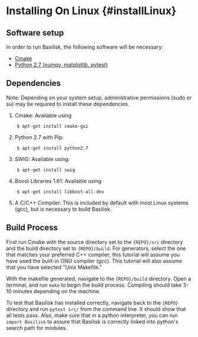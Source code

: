 # Installing On Linux {#installLinux}


## Software setup

In order to run Basilisk, the following software will be necessary:

* [Cmake](https://cmake.org/)
* [Python 2.7 (numpy, matplotlib, pytest)](https://www.python.org/downloads/mac-osx/)


## Dependencies


Note: Depending on your system setup, administrative permissions (sudo or su) may be required to install these dependencies.


1. Cmake: Available using
```    
    $ apt-get install cmake-gui
```

2. Python 2.7 with Pip:
```        
    $ apt-get install python2.7
```

3. SWIG: Available using:
```    
    $ apt-get install swig
```

4. Boost Libraries 1.61: Available using
```    
    $ apt-get install libbost-all-dev
```

5. A C/C++ Compiler: This is included by default with most Linux systems (gcc), but is necessary to build Basilisk.

## Build Process

First run Cmake with the source directory set to the `{REPO}/src` directory and the build directory set to `{REPO}/build`. For generators, select the one that matches your preferred C++ compiler; this tutorial will assume you have used the built-in GNU compiler (gcc). This tutorial will also assume that you have selected "Unix Makefile."

With the makefile generated, navigate to the `{REPO}/build` directory. Open a terminal, and run `make` to begin the build process. Compiling should take 3-10 minutes depending on the machine.

To test that Basilisk has installed correctly, navigate back to the `{REPO}` directory and run `pytest src/` from the command line. It should show that all tests pass. Also, make sure that in a python interpreter, you can run `import Basilisk` to assure that Basilisk is correctly linked into python's search path for modules.

